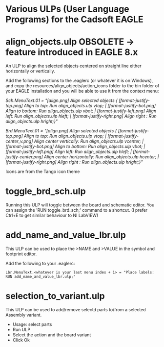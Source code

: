 Various ULPs (User Language Programs) for the Cadsoft EAGLE
=============

align_objects.ulp OBSOLETE -> feature introduced in EAGLE 8.x
=============
An ULP to align the selected objects centered on straight line either horizontally or vertically.

Add the following sections to the .eaglerc (or whatever it is on Windows), and copy the resources/align_objects/action_icons folder to the bin folder of your EAGLE installation and you will be able to use it from the context menu:

*Sch.MenuText.01 = "[align.png] Align selected objects { [format-justify-top.png] Align to top: Run align_objects.ulp vtop; | [format-justify-bot.png] Align to bottom: Run align_objects.ulp vbot; | [format-justify-left.png] Align left: Run align_objects.ulp hleft; | [format-justify-right.png] Align right : Run align_objects.ulp hright;}"*

*Brd.MenuText.01 = "[align.png] Align selected objects { [format-justify-top.png] Align to top: Run align_objects.ulp vtop; | [format-justify-center_v.png] Align center vertically: Run align_objects.ulp vcenter; | [format-justify-bot.png] Align to bottom: Run align_objects.ulp vbot; | [format-justify-left.png] Align left: Run align_objects.ulp hleft; | [format-justify-center.png] Align center horizontally: Run align_objects.ulp hcenter; | [format-justify-right.png] Align right : Run align_objects.ulp hright;}"*

Icons are from the Tango icon theme

toggle_brd_sch.ulp
=============
Running this ULP will toggle between the board and schematic editor.
You can assign the 'RUN toggle_brd_sch;' command to a shortcut. (I prefer Ctrl+E to get similar behaviour to NI LabVIEW)

add_name_and_value_lbr.ulp
=============
This ULP can be used to place the >NAME and >VALUE in the symbol and footprint editor. 

Add the following to your .eaglerc:
```
Lbr.MenuText.<whatever is your last menu index + 1> = "Place labels: RUN add_name_and_value_lbr.ulp;"
```

selection_to_variant.ulp
=============
This ULP can be used to add/remove selectd parts to/from a selected Assembly variant.

* Usage: select parts
* Run ULP
* Select the action and the board variant
* Click Ok
